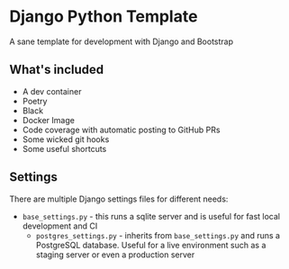 # Django Python Template

A sane template for development with Django and Bootstrap

## What's included

+ A dev container
+ Poetry
+ Black
+ Docker Image
+ Code coverage with automatic posting to GitHub PRs
+ Some wicked git hooks
+ Some useful shortcuts

## Settings

There are multiple Django settings files for different needs:

+ `base_settings.py` - this runs a sqlite server and is useful for fast local development and CI
  + `postgres_settings.py` - inherits from `base_settings.py` and runs a PostgreSQL database. Useful for a live environment such as a staging server or even a production server
